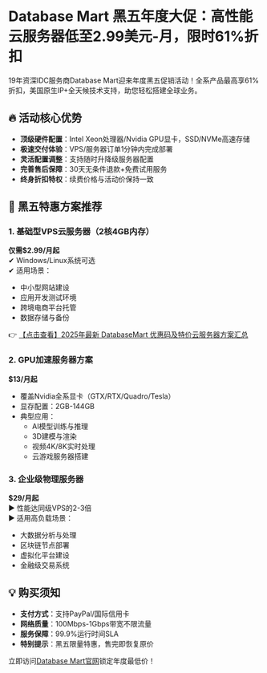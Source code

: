 # Database Mart 黑五年度大促：高性能云服务器低至2.99美元-月，限时61%折扣

19年资深IDC服务商Database Mart迎来年度黑五促销活动！全系产品最高享61%折扣，美国原生IP+全天候技术支持，助您轻松搭建全球业务。

## 🔥 活动核心优势

- **顶级硬件配置**：Intel Xeon处理器/Nvidia GPU显卡，SSD/NVMe高速存储
- **极速交付体验**：VPS/服务器订单1分钟内完成部署
- **灵活配置调整**：支持随时升降级服务器配置
- **完善售后保障**：30天无条件退款+免费试用服务
- **终身折扣特权**：续费价格与活动价保持一致

## 🚀 黑五特惠方案推荐

### 1. 基础型VPS云服务器（2核4GB内存）
**仅需$2.99/月起**  
✔ Windows/Linux系统可选  
✔ 适用场景：  
  - 中小型网站建设  
  - 应用开发测试环境  
  - 跨境电商平台托管  
  - 数据存储与备份  

👉 [【点击查看】2025年最新 DatabaseMart 优惠码及特价云服务器方案汇总](https://bit.ly/DatabaseMart)

### 2. GPU加速服务器方案
**$13/月起**  
- 覆盖Nvidia全系显卡（GTX/RTX/Quadro/Tesla）  
- 显存配置：2GB-144GB  
- 典型应用：  
  - AI模型训练与推理  
  - 3D建模与渲染  
  - 视频4K/8K实时处理  
  - 云游戏服务器搭建  

### 3. 企业级物理服务器
**$29/月起**  
▶ 性能达同级VPS的2-3倍  
▶ 适用高负载场景：  
  - 大数据分析与处理  
  - 区块链节点部署  
  - 虚拟化平台建设  
  - 金融级交易系统  

## 💡 购买须知
- **支付方式**：支持PayPal/国际信用卡
- **网络质量**：100Mbps-1Gbps带宽不限流量
- **服务保障**：99.9%运行时间SLA
- **特别提示**：黑五限量特惠，售完即恢复原价

立即访问[Database Mart官网](https://bit.ly/DatabaseMart)锁定年度最低价！